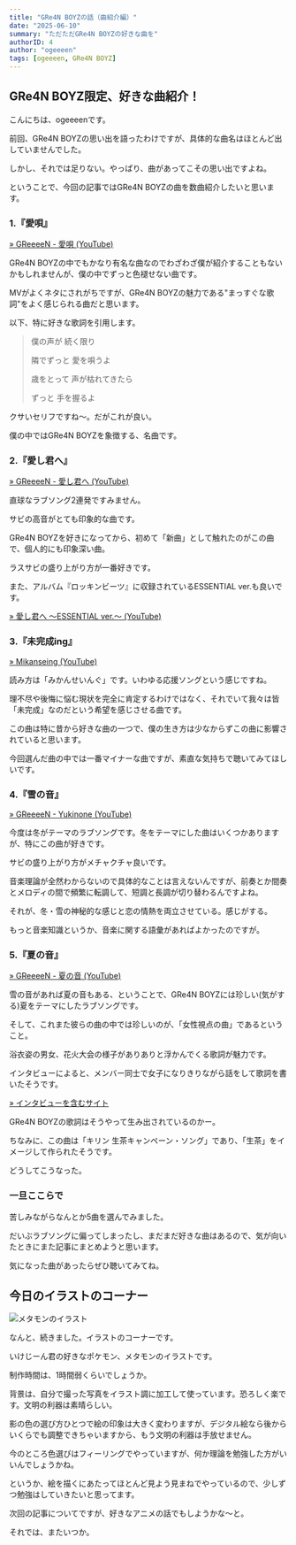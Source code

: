 ```yaml
---
title: "GRe4N BOYZの話（曲紹介編）"
date: "2025-06-10"
summary: "ただただGRe4N BOYZの好きな曲を"
authorID: 4
author: "ogeeeen"
tags: [ogeeeen, GRe4N BOYZ]
---
```


## GRe4N BOYZ限定、好きな曲紹介！

こんにちは、ogeeeenです。

前回、GRe4N BOYZの思い出を語ったわけですが、具体的な曲名はほとんど出していませんでした。

しかし、それでは足りない。やっぱり、曲があってこその思い出ですよね。

ということで、今回の記事ではGRe4N BOYZの曲を数曲紹介したいと思います。

### 1.『愛唄』

[» GReeeeN - 愛唄 (YouTube)](https://youtu.be/EvwRYGlJWfQ?si=-J0HjIIKMvaVtL2H)

GRe4N BOYZの中でもかなり有名な曲なのでわざわざ僕が紹介することもないかもしれませんが、僕の中でずっと色褪せない曲です。

MVがよくネタにされがちですが、GRe4N BOYZの魅力である"まっすぐな歌詞"をよく感じられる曲だと思います。

以下、特に好きな歌詞を引用します。

> 僕の声が 続く限り
>
> 隣でずっと 愛を唄うよ
>
> 歳をとって 声が枯れてきたら
>
> ずっと 手を握るよ

クサいセリフですね～。だがこれが良い。

僕の中ではGRe4N BOYZを象徴する、名曲です。

### 2.『愛し君へ』

[» GReeeeN - 愛し君へ (YouTube)](https://youtu.be/2Pp7-iLNaoI?si=cdRNemmQeoLGIqOv)

直球なラブソング2連発ですみません。

サビの高音がとても印象的な曲です。

GRe4N BOYZを好きになってから、初めて「新曲」として触れたのがこの曲で、個人的にも印象深い曲。

ラスサビの盛り上がり方が一番好きです。

また、アルバム『ロッキンビーツ』に収録されているESSENTIAL ver.も良いです。

[» 愛し君へ 〜ESSENTIAL ver.〜 (YouTube)](https://youtu.be/SFpwYuXyiTs?si=094DaSLSJKyVLVKX)

### 3.『未完成ing』

[» Mikanseing (YouTube)](https://youtu.be/SfvcjjdqyjU?si=X0A71bhNMozgTfwv)

読み方は「みかんせいんぐ」です。いわゆる応援ソングという感じですね。

理不尽や後悔に悩む現状を完全に肯定するわけではなく、それでいて我々は皆「未完成」なのだという希望を感じさせる曲です。

この曲は特に昔から好きな曲の一つで、僕の生き方は少なからずこの曲に影響されていると思います。

今回選んだ曲の中では一番マイナーな曲ですが、素直な気持ちで聴いてみてほしいです。

### 4.『雪の音』

[» GReeeeN - Yukinone (YouTube)](https://youtu.be/m5yoQc7CCwY?si=ENz4uR0-CQk6gnLj)

今度は冬がテーマのラブソングです。冬をテーマにした曲はいくつかありますが、特にこの曲が好きです。

サビの盛り上がり方がメチャクチャ良いです。

音楽理論が全然わからないので具体的なことは言えないんですが、前奏とか間奏とメロディの間で頻繁に転調して、短調と長調が切り替わるんですよね。

それが、冬・雪の神秘的な感じと恋の情熱を両立させている。感じがする。

もっと音楽知識というか、音楽に関する語彙があればよかったのですが。

### 5.『夏の音』

[» GReeeeN - 夏の音 (YouTube)](https://youtu.be/pTutApiDLqQ?si=rRTwqsVhRBeRtVJB)

雪の音があれば夏の音もある、ということで、GRe4N BOYZには珍しい(気がする)夏をテーマにしたラブソングです。

そして、これまた彼らの曲の中では珍しいのが、「女性視点の曲」であるということ。

浴衣姿の男女、花火大会の様子がありありと浮かんでくる歌詞が魅力です。

インタビューによると、メンバー同士で女子になりきりながら話をして歌詞を書いたそうです。

[» インタビューを含むサイト](https://sp.universal-music.co.jp/greeeen/en/)

GRe4N BOYZの歌詞はそうやって生み出されているのかー。

ちなみに、この曲は「キリン 生茶キャンペーン・ソング」であり、「生茶」をイメージして作られたそうです。

どうしてこうなった。

### 一旦ここらで

苦しみながらなんとか5曲を選んでみました。

だいぶラブソングに偏ってしまったし、まだまだ好きな曲はあるので、気が向いたときにまた記事にまとめようと思います。

気になった曲があったらぜひ聴いてみてね。

## 今日のイラストのコーナー

![メタモンのイラスト](/blogImages/2025/0610/metamon.jpg)

なんと、続きました。イラストのコーナーです。

いけじーん君の好きなポケモン、メタモンのイラストです。

制作時間は、1時間弱くらいでしょうか。

背景は、自分で撮った写真をイラスト調に加工して使っています。恐ろしく楽です。文明の利器は素晴らしい。

影の色の選び方ひとつで絵の印象は大きく変わりますが、デジタル絵なら後からいくらでも調整できちゃいますから、もう文明の利器は手放せません。

今のところ色選びはフィーリングでやっていますが、何か理論を勉強した方がいいんでしょうかね。

というか、絵を描くにあたってほとんど見よう見まねでやっているので、少しずつ勉強はしていきたいと思ってます。

次回の記事についてですが、好きなアニメの話でもしようかな～と。

それでは、またいつか。